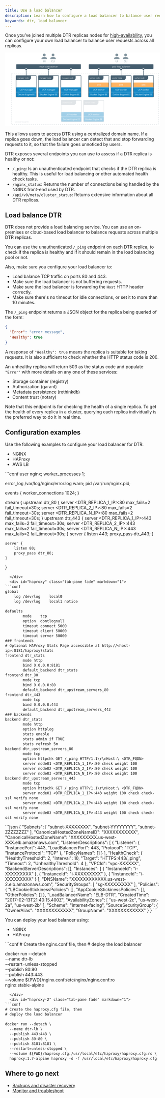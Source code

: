 ```yaml
---
title: Use a load balancer
description: Learn how to configure a load balancer to balance user requests across multiple Docker Trusted Registry replicas.
keywords: dtr, load balancer
---
```


Once you’ve joined multiple DTR replicas nodes for
[high-availability](set-up-high-availability.md), you can configure your own
load balancer to balance user requests across all replicas.

![](../../images/use-a-load-balancer-1.svg)


This allows users to access DTR using a centralized domain name. If a replica
goes down, the load balancer can detect that and stop forwarding requests to
it, so that the failure goes unnoticed by users.

DTR exposes several endpoints you can use to assess if a DTR replica is healthy
or not:

* `/_ping`: Is an unauthenticated endpoint that checks if the DTR replica is
healthy. This is useful for load balancing or other automated health check tasks.
* `/nginx_status`: Returns the number of connections being handled by the
NGINX front-end used by DTR.
* `/api/v0/meta/cluster_status`: Returns extensive information about all DTR
replicas.

## Load balance DTR

DTR does not provide a load balancing service. You can use an on-premises
or cloud-based load balancer to balance requests across multiple DTR replicas.

You can use the unauthenticated `/_ping` endpoint on each DTR replica,
to check if the replica is healthy and if it should remain in the load balancing
pool or not.

Also, make sure you configure your load balancer to:

* Load balance TCP traffic on ports 80 and 443.
* Make sure the load balancer is not buffering requests.
* Make sure the load balancer is forwarding the `Host` HTTP header correctly.
* Make sure there's no timeout for idle connections, or set it to more than 10 minutes.

The `/_ping` endpoint returns a JSON object for the replica being queried of
the form:

```json
{
  "Error": "error message",
  "Healthy": true
}
```

A response of `"Healthy": true` means the replica is suitable for taking
requests. It is also sufficient to check whether the HTTP status code is 200.

An unhealthy replica will return 503 as the status code and populate `"Error"`
with more details on any one of these services:

* Storage container (registry)
* Authorization (garant)
* Metadata persistence (rethinkdb)
* Content trust (notary)

Note that this endpoint is for checking the health of a single replica. To get
the health of every replica in a cluster, querying each replica individually is
the preferred way to do it in real time.


## Configuration examples

Use the following examples to configure your load balancer for DTR.

<ul class="nav nav-tabs">
  <li class="active"><a data-toggle="tab" data-target="#nginx" data-group="nginx">NGINX</a></li>
  <li><a data-toggle="tab" data-target="#haproxy" data-group="haproxy">HAProxy</a></li>
  <li><a data-toggle="tab" data-target="#aws">AWS LB</a></li>
</ul>
<div class="tab-content">
  <div id="nginx" class="tab-pane fade in active" markdown="1">
```conf
user  nginx;
worker_processes  1;

error_log  /var/log/nginx/error.log warn;
pid        /var/run/nginx.pid;

events {
    worker_connections  1024;
}

stream {
    upstream dtr_80 {
        server <DTR_REPLICA_1_IP>:80  max_fails=2 fail_timeout=30s;
        server <DTR_REPLICA_2_IP>:80  max_fails=2 fail_timeout=30s;
        server <DTR_REPLICA_N_IP>:80   max_fails=2 fail_timeout=30s;
    }
    upstream dtr_443 {
        server <DTR_REPLICA_1_IP>:443 max_fails=2 fail_timeout=30s;
        server <DTR_REPLICA_2_IP>:443 max_fails=2 fail_timeout=30s;
        server <DTR_REPLICA_N_IP>:443  max_fails=2 fail_timeout=30s;
    }
    server {
        listen 443;
        proxy_pass dtr_443;
    }

    server {
        listen 80;
        proxy_pass dtr_80;
    }
}
```
  </div>
  <div id="haproxy" class="tab-pane fade" markdown="1">
```conf
global
    log /dev/log    local0
    log /dev/log    local1 notice

defaults
        mode    tcp
        option  dontlognull
        timeout connect 5000
        timeout client 50000
        timeout server 50000
### frontends
# Optional HAProxy Stats Page accessible at http://<host-ip>:8181/haproxy?stats
frontend dtr_stats
        mode http
        bind 0.0.0.0:8181
        default_backend dtr_stats
frontend dtr_80
        mode tcp
        bind 0.0.0.0:80
        default_backend dtr_upstream_servers_80
frontend dtr_443
        mode tcp
        bind 0.0.0.0:443
        default_backend dtr_upstream_servers_443
### backends
backend dtr_stats
        mode http
        option httplog
        stats enable
        stats admin if TRUE
        stats refresh 5m
backend dtr_upstream_servers_80
        mode tcp
        option httpchk GET /_ping HTTP/1.1\r\nHost:\ <DTR_FQDN>
        server node01 <DTR_REPLICA_1_IP>:80 check weight 100
        server node02 <DTR_REPLICA_2_IP>:80 check weight 100
        server node03 <DTR_REPLICA_N_IP>:80 check weight 100
backend dtr_upstream_servers_443
        mode tcp
        option httpchk GET /_ping HTTP/1.1\r\nHost:\ <DTR_FQDN>
        server node01 <DTR_REPLICA_1_IP>:443 weight 100 check check-ssl verify none
        server node02 <DTR_REPLICA_2_IP>:443 weight 100 check check-ssl verify none
        server node03 <DTR_REPLICA_N_IP>:443 weight 100 check check-ssl verify none
```
  </div>
  <div id="aws" class="tab-pane fade" markdown="1">
```json
{
    "Subnets": [
        "subnet-XXXXXXXX",
        "subnet-YYYYYYYY",
        "subnet-ZZZZZZZZ"
    ],
    "CanonicalHostedZoneNameID": "XXXXXXXXXXX",
    "CanonicalHostedZoneName": "XXXXXXXXX.us-west-XXX.elb.amazonaws.com",
    "ListenerDescriptions": [
        {
            "Listener": {
                "InstancePort": 443,
                "LoadBalancerPort": 443,
                "Protocol": "TCP",
                "InstanceProtocol": "TCP"
            },
            "PolicyNames": []
        }
    ],
    "HealthCheck": {
        "HealthyThreshold": 2,
        "Interval": 10,
        "Target": "HTTPS:443/_ping",
        "Timeout": 2,
        "UnhealthyThreshold": 4
    },
    "VPCId": "vpc-XXXXXX",
    "BackendServerDescriptions": [],
    "Instances": [
        {
            "InstanceId": "i-XXXXXXXXX"
        },
        {
            "InstanceId": "i-XXXXXXXXX"
        },
        {
            "InstanceId": "i-XXXXXXXXX"
        }
    ],
    "DNSName": "XXXXXXXXXXXX.us-west-2.elb.amazonaws.com",
    "SecurityGroups": [
        "sg-XXXXXXXXX"
    ],
    "Policies": {
        "LBCookieStickinessPolicies": [],
        "AppCookieStickinessPolicies": [],
        "OtherPolicies": []
    },
    "LoadBalancerName": "ELB-DTR",
    "CreatedTime": "2017-02-13T21:40:15.400Z",
    "AvailabilityZones": [
        "us-west-2c",
        "us-west-2a",
        "us-west-2b"
    ],
    "Scheme": "internet-facing",
    "SourceSecurityGroup": {
        "OwnerAlias": "XXXXXXXXXXXX",
        "GroupName":  "XXXXXXXXXXXX"
    }
}
```
  </div>
</div>


You can deploy your load balancer using:

<ul class="nav nav-tabs">
  <li class="active"><a data-toggle="tab" data-target="#nginx-2" data-group="nginx">NGINX</a></li>
  <li><a data-toggle="tab" data-target="#haproxy-2" data-group="haproxy">HAProxy</a></li>
</ul>
<div class="tab-content">
  <div id="nginx-2" class="tab-pane fade in active" markdown="1">
```conf
# Create the nginx.conf file, then
# deploy the load balancer

docker run --detach \
  --name dtr-lb \
  --restart=unless-stopped \
  --publish 80:80 \
  --publish 443:443 \
  --volume ${PWD}/nginx.conf:/etc/nginx/nginx.conf:ro \
  nginx:stable-alpine
```
  </div>
  <div id="haproxy-2" class="tab-pane fade" markdown="1">
```conf
# Create the haproxy.cfg file, then
# deploy the load balancer

docker run --detach \
  --name dtr-lb \
  --publish 443:443 \
  --publish 80:80 \
  --publish 8181:8181 \
  --restart=unless-stopped \
  --volume ${PWD}/haproxy.cfg:/usr/local/etc/haproxy/haproxy.cfg:ro \
  haproxy:1.7-alpine haproxy -d -f /usr/local/etc/haproxy/haproxy.cfg
```
  </div>
</div>

## Where to go next

- [Backups and disaster recovery](../disaster-recovery/index.md)
- [Monitor and troubleshoot](../monitor-and-troubleshoot/index.md)